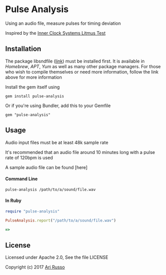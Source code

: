 # Pulse Analysis

Using an audio file, measure pulses for timing deviation

Inspired by the [Inner Clock Systems Litmus Test](http://innerclocksystems.com/New%20ICS%20Litmus.html)

## Installation

The package libsndfile ([link](https://github.com/erikd/libsndfile)) must be installed first.  It is available in *Homebrew*, *APT*, *Yum* as well as many other package managers. For those who wish to compile themselves or need more information, follow the link above for more information

Install the gem itself using

    gem install pulse-analysis

Or if you're using Bundler, add this to your Gemfile

    gem "pulse-analysis"

## Usage

Audio input files must be at least 48k sample rate

It's recommended that an audio file around 10 minutes long with a pulse rate of 120bpm is used

A sample audio file can be found [here]

#### Command Line

`pulse-analysis /path/to/a/sound/file.wav`

#### In Ruby

```ruby
require "pulse-analysis"

PulseAnalysis.report("/path/to/a/sound/file.wav")

=>

```

## License

Licensed under Apache 2.0, See the file LICENSE

Copyright (c) 2017 [Ari Russo](http://arirusso.com)
